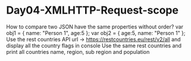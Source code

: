 # Day04-XMLHTTP-Request-scope
How to compare two JSON have the same properties without order? var obj1 = { name: "Person 1", age:5 }; var obj2 = { age:5, name: "Person 1" }; Use the rest countries API url -> https://restcountries.eu/rest/v2/all and display all the country flags in console Use the same rest countries and print all countries name, region, sub region and population
